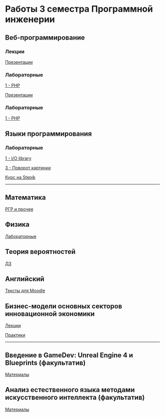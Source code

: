 # Работы 3 семестра Программной инженерии
## Веб-программирование

### Лекции
[Презентации](https://github.com/VeraKasianenko/Web_programming/tree/main/lectures)

### Лабораторные
[1 - PHP](https://github.com/VeraKasianenko/Web_programming/tree/main/lab1)

[Презентации](https://github.com/VeraKasianenko/Web_programming_SE/tree/main/lectures)

### Лабораторные
[1 - PHP](https://github.com/VeraKasianenko/Web_programming_SE/tree/main/lab1)

## Языки программирования

### Лабораторные
[1 - I/O library](https://github.com/VeraKasianenko/Programming_languages/tree/main/labs/lab1)

[3 - Поворот картинки](https://github.com/VeraKasianenko/Programming_languages/tree/main/labs/lab3)

[Курс на Stepik](https://github.com/VeraKasianenko/Courses/tree/main/ITMO_courses/Stepik_C_programming_and_program_execution)

---

## Математика
[РГР и прочее](https://github.com/VeraKasianenko/ITMO_Software_engineering/tree/main/3_term_Software_engineering/Mathematics)

## Физика
[Лабораторные](https://github.com/VeraKasianenko/ITMO_Software_engineering/tree/main/3_term_Software_engineering/Physics)

## Теория вероятностей
[ДЗ](https://github.com/VeraKasianenko/ITMO_Software_engineering/tree/main/3_term_Software_engineering/Probability_theory)

## Английский
[Тексты для Moodle](https://github.com/VeraKasianenko/ITMO_Software_engineering/tree/main/3_term_Software_engineering/English)

## Бизнес-модели основных секторов инновационной экономики
[Лекции](https://github.com/VeraKasianenko/ITMO_Software_engineering/tree/main/3_term_Software_engineering/Business_models/lectures)

[Практики](https://github.com/VeraKasianenko/ITMO_Software_engineering/tree/main/3_term_Software_engineering/Business_models/practices)

---

## Введение в GameDev: Unreal Engine 4 и Blueprints (факультатив)
[Материалы]()

## Анализ естественного языка методами искусственного интеллекта (факультатив)
[Материалы]()
